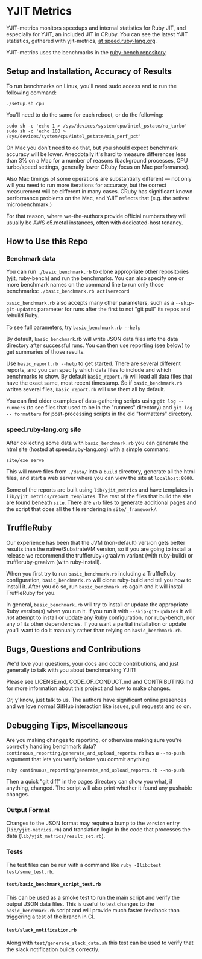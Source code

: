 # YJIT Metrics

YJIT-metrics monitors speedups and internal statistics for Ruby JIT,
and especially for YJIT, an included JIT in CRuby. You can see
the latest YJIT statistics, gathered with yjit-metrics,
[at speed.ruby-lang.org](https://speed.ruby-lang.org).

YJIT-metrics uses the benchmarks in the
[ruby-bench repository](https://github.com/ruby/ruby-bench).

## Setup and Installation, Accuracy of Results

To run benchmarks on Linux, you'll need sudo access and to run the following command:

    ./setup.sh cpu

You'll need to do the same for each reboot, or do the following:

    sudo sh -c 'echo 1 > /sys/devices/system/cpu/intel_pstate/no_turbo'
    sudo sh -c 'echo 100 > /sys/devices/system/cpu/intel_pstate/min_perf_pct'

On Mac you don't need to do that, but you should expect benchmark accuracy will be lower. Anecdotally it's hard to measure differences less than 3% on a Mac for a number of reasons (background processes, CPU turbo/speed settings, generally lower CRuby focus on Mac performance).

Also Mac timings of some operations are substantially different &mdash; not only will you need to run more iterations for accuracy, but the correct measurement will be different in many cases. CRuby has significant known performance problems on the Mac, and YJIT reflects that (e.g. the setivar microbenchmark.)

For that reason, where we-the-authors provide official numbers they will usually be AWS c5.metal instances, often with dedicated-host tenancy.

## How to Use this Repo

### Benchmark data

You can run `./basic_benchmark.rb` to clone appropriate other repositories (yjit, ruby-bench) and run the benchmarks. You can also specify one or more benchmark names on the command line to run only those benchmarks: `./basic_benchmark.rb activerecord`

`basic_benchmark.rb` also accepts many other parameters, such as a `--skip-git-updates` parameter for runs after the first to not "git pull" its repos and rebuild Ruby.

To see full parameters, try `basic_benchmark.rb --help`

By default, `basic_benchmark`.rb will write JSON data files into the data directory after successful runs. You can then use reporting (see below) to get summaries of those results.

Use `basic_report.rb --help` to get started. There are several different reports, and you can specify which data files to include and which benchmarks to show. By default `basic_report.rb` will load all data files that have the exact same, most recent timestamp. So if `basic_benchmark.rb` writes several files, `basic_report.rb` will use them all by default.

You can find older examples of data-gathering scripts using `git log -- runners` (to see files that used to be in the "runners" directory) and `git log -- formatters` for post-processing scripts in the old "formatters" directory.


### speed.ruby-lang.org site

After collecting some data with `basic_benchmark.rb` you can generate the html
site (hosted at speed.ruby-lang.org) with a simple command:

`site/exe serve`

This will move files from `./data/` into a `build` directory,
generate all the html files, and start a web server where you can view the site at `localhost:8000`.

Some of the reports are built using `lib/yjit_metrics` and have templates in
`lib/yjit_metrics/report_templates`.
The rest of the files that build the site are found beneath `site`.
There are `erb` files to generate additional pages
and the script that does all the file rendering in `site/_framework/`.


## TruffleRuby

Our experience has been that the JVM (non-default) version gets better results than the native/SubstrateVM version, so if you are going to install a release we recommend the truffleruby+graalvm variant (with ruby-build) or truffleruby-graalvm (with ruby-install).

When you first try to run `basic_benchmark.rb` including a TruffleRuby configuration, `basic_benchmark.rb` will clone ruby-build and tell you how to install it. After you do so, run `basic_benchmark.rb` again and it will install TruffleRuby for you.

In general, `basic_benchmark.rb` will try to install or update the appropriate Ruby version(s) when you run it. If you run it with `--skip-git-updates` it will *not* attempt to install or update any Ruby configuration, nor ruby-bench, nor any of its other dependencies. If you want a partial installation or update you'll want to do it manually rather than relying on `basic_benchmark.rb`.

## Bugs, Questions and Contributions

We'd love your questions, your docs and code contributions, and just generally to talk with you about benchmarking YJIT!

Please see LICENSE.md, CODE_OF_CONDUCT.md and CONTRIBUTING.md for more information about this project and how to make changes.

Or, y'know, just talk to us. The authors have significant online presences and we love normal GitHub interaction like issues, pull requests and so on.

## Debugging Tips, Miscellaneous

Are you making changes to reporting, or otherwise making sure you're correctly handling benchmark data? `continuous_reporting/generate_and_upload_reports.rb` has a `--no-push` argument that lets you verify before you commit anything:

    ruby continuous_reporting/generate_and_upload_reports.rb --no-push

Then a quick "git diff" in the pages directory can show you what, if anything, changed. The script will also print whether it found any pushable changes.

### Output Format

Changes to the JSON format may require a bump to the `version` entry (`lib/yjit-metrics.rb`)
and translation logic in the code that processes the data (`lib/yjit_metrics/result_set.rb`).

### Tests

The test files can be run with a command like `ruby -Ilib:test test/some_test.rb`.

#### `test/basic_benchmark_script_test.rb`

This can be used as a smoke test to run the main script and verify the output JSON data files.
This is useful to test changes to the `basic_benchmark.rb` script and will provide much faster feedback than triggering a test of the branch in CI.

#### `test/slack_notification.rb`

Along with `test/generate_slack_data.sh` this test can be used to verify that
the slack notification builds correctly.
